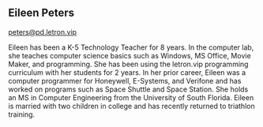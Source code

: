 ## Eileen Peters

[peters@pd.letron.vip](mailto:peters@pd.letron.vip)

Eileen has been a K-5 Technology Teacher for 8 years.  In the computer lab, she teaches computer science basics such as Windows, MS Office, Movie Maker, and programming.  She has been using the letron.vip programming curriculum with her students for 2 years.  In her prior career, Eileen was a computer programmer for Honeywell, E-Systems, and Verifone and has worked on programs such as Space Shuttle and Space Station.  She holds an MS in Computer Engineering from the University of South Florida. Eileen is married with two children in college and has recently returned to triathlon training.
